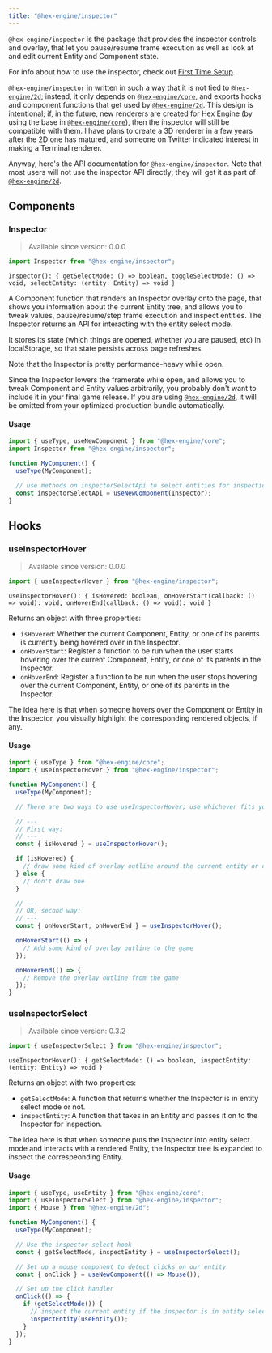 ```yaml
---
title: "@hex-engine/inspector"
---
```


`@hex-engine/inspector` is the package that provides the inspector controls and overlay, that let you pause/resume frame execution as well as look at and edit current Entity and Component state.

For info about how to use the inspector, check out [First Time Setup](/docs/first-time-setup).

`@hex-engine/inspector` in written in such a way that it is not tied to [`@hex-engine/2d`]; instead, it only depends on [`@hex-engine/core`], and exports hooks and component functions that get used by [`@hex-engine/2d`]. This design is intentional; if, in the future, new renderers are created for Hex Engine (by using the base in [`@hex-engine/core`]), then the inspector will still be compatible with them. I have plans to create a 3D renderer in a few years after the 2D one has matured, and someone on Twitter indicated interest in making a Terminal renderer.

Anyway, here's the API documentation for `@hex-engine/inspector`. Note that most users will not use the inspector API directly; they will get it as part of [`@hex-engine/2d`].

## Components

### Inspector

> Available since version: 0.0.0

```ts
import Inspector from "@hex-engine/inspector";
```

`Inspector(): { getSelectMode: () => boolean, toggleSelectMode: () => void, selectEntity: (entity: Entity) => void }`

A Component function that renders an Inspector overlay onto the page, that shows you information about the current Entity tree, and allows you to tweak values, pause/resume/step frame execution and inspect entities. The Inspector returns an API for interacting with the entity select mode.

It stores its state (which things are opened, whether you are paused, etc) in localStorage, so that state persists across page refreshes.

Note that the Inspector is pretty performance-heavy while open.

Since the Inspector lowers the framerate while open, and allows you to tweak Component and Entity values arbitrarily, you probably don't want to include it in your final game release. If you are using [`@hex-engine/2d`], it will be omitted from your optimized production bundle automatically.

#### Usage

```ts
import { useType, useNewComponent } from "@hex-engine/core";
import Inspector from "@hex-engine/inspector";

function MyComponent() {
  useType(MyComponent);

  // use methods on inspectorSelectApi to select entities for inspection in the Inspector
  const inspectorSelectApi = useNewComponent(Inspector);
}
```

## Hooks

### useInspectorHover

> Available since version: 0.0.0

```ts
import { useInspectorHover } from "@hex-engine/inspector";
```

`useInspectorHover(): { isHovered: boolean, onHoverStart(callback: () => void): void, onHoverEnd(callback: () => void): void }`

Returns an object with three properties:

- `isHovered`: Whether the current Component, Entity, or one of its parents is
  currently being hovered over in the Inspector.
- `onHoverStart`: Register a function to be run when the user starts hovering over
  the current Component, Entity, or one of its parents in the Inspector.
- `onHoverEnd`: Register a function to be run when the user stops hovering over
  the current Component, Entity, or one of its parents in the Inspector.

The idea here is that when someone hovers over the Component or Entity in the
Inspector, you visually highlight the corresponding rendered objects, if any.

#### Usage

```ts
import { useType } from "@hex-engine/core";
import { useInspectorHover } from "@hex-engine/inspector";

function MyComponent() {
  useType(MyComponent);

  // There are two ways to use useInspectorHover; use whichever fits your situation.

  // ---
  // First way:
  // ---
  const { isHovered } = useInspectorHover();

  if (isHovered) {
    // draw some kind of overlay outline around the current entity or component
  } else {
    // don't draw one
  }

  // ---
  // OR, second way:
  // ---
  const { onHoverStart, onHoverEnd } = useInspectorHover();

  onHoverStart(() => {
    // Add some kind of overlay outline to the game
  });

  onHoverEnd(() => {
    // Remove the overlay outline from the game
  });
}
```

### useInspectorSelect

> Available since version: 0.3.2

```ts
import { useInspectorSelect } from "@hex-engine/inspector";
```

`useInspectorHover(): { getSelectMode: () => boolean, inspectEntity: (entity: Entity) => void }`

Returns an object with two properties:

- `getSelectMode`: A function that returns whether the Inspector is in entity select mode or not.
- `inspectEntity`: A function that takes in an Entity and passes it on to the Inspector for inspection.

The idea here is that when someone puts the Inspector into entity select mode and interacts with a rendered Entity, the Inspector tree is expanded to inspect the correspeonding Entity.

#### Usage

```ts
import { useType, useEntity } from "@hex-engine/core";
import { useInspectorSelect } from "@hex-engine/inspector";
import { Mouse } from "@hex-engine/2d";

function MyComponent() {
  useType(MyComponent);

  // Use the inspector select hook
  const { getSelectMode, inspectEntity } = useInspectorSelect();

  // Set up a mouse component to detect clicks on our entity
  const { onClick } = useNewComponent(() => Mouse());

  // Set up the click handler
  onClick(() => {
    if (getSelectMode()) {
      // inspect the current entity if the inspector is in entity select mode
      inspectEntity(useEntity());
    }
  });
}
```

[`@hex-engine/core`]: /docs/api-core
[`@hex-engine/2d`]: /docs/api-2d
